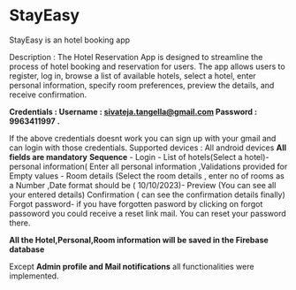 # StayEasy
StayEasy is an hotel booking app 

Description : The Hotel Reservation App is designed to streamline the process of hotel booking and reservation for users. The app allows users to register, log in, browse a list of available hotels, select a hotel, enter personal information, specify room preferences, preview the details, and receive confirmation.

**Credentials : 
Username : sivateja.tangella@gmail.com
Password : 9963411997
.**

If the above credentials doesnt work you can sign up with your gmail and can login with those credentials.
Supported devices : All android devices
**All fields are mandatory** 
**Sequence** -  Login - List of hotels(Select a hotel)-
            personal information( Enter all personal information ,Validations provided for Empty values  -
            Room details (Select the room details , enter no of rooms as a Number ,Date format should be ( 10/10/2023)-
            Preview (You can see all your entered details)
            Confirmation ( can see the confirmation details finally)
            Forgot password- if you have forgotten pasword by clicking on forgot passoword you could receive a reset link mail. You can reset your password there.

**All the Hotel,Personal,Room information will be saved in the Firebase database**

Except **Admin profile and Mail notifications** all functionalities were implemented.
